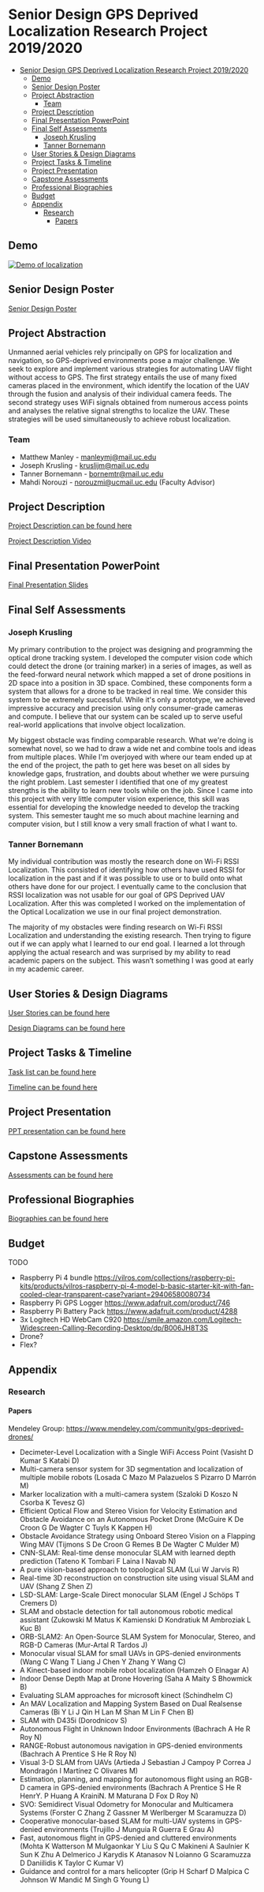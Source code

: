 # Senior Design GPS Deprived Localization Research Project 2019/2020

- [Senior Design GPS Deprived Localization Research Project 2019/2020](#senior-design-gps-deprived-localization-research-project-20192020)
  - [Demo](#demo)
  - [Senior Design Poster](#senior-design-poster)
  - [Project Abstraction](#project-abstraction)
    - [Team](#team)
  - [Project Description](#project-description)
  - [Final Presentation PowerPoint](#final-presentation-powerpoint)
  - [Final Self Assessments](#final-self-assessments)
    - [Joseph Krusling](#joseph-krusling)
    - [Tanner Bornemann](#tanner-bornemann)
  - [User Stories & Design Diagrams](#user-stories--design-diagrams)
  - [Project Tasks & Timeline](#project-tasks--timeline)
  - [Project Presentation](#project-presentation)
  - [Capstone Assessments](#capstone-assessments)
  - [Professional Biographies](#professional-biographies)
  - [Budget](#budget)
  - [Appendix](#appendix)
    - [Research](#research)
      - [Papers](#papers)

## Demo

[![Demo of localization](demo.gif)](https://www.youtube.com/watch?v=M_b4fiXxZLQ)

## Senior Design Poster

[Senior Design Poster](https://github.com/UC-Senior-Design/Main-Repo/blob/master/SeniorDesignPosterDraft.pdf)

## Project Abstraction

Unmanned aerial vehicles rely principally on GPS for localization and navigation, so
GPS-deprived environments pose a major challenge. We seek to explore and
implement various strategies for automating UAV flight without access to GPS. The
first strategy entails the use of many fixed cameras placed in the environment, which
identify the location of the UAV through the fusion and analysis of their individual
camera feeds. The second strategy uses WiFi signals obtained from numerous access
points and analyses the relative signal strengths to localize the UAV. These
strategies will be used simultaneously to achieve robust localization.

### Team

- Matthew Manley - manleymj@mail.uc.edu
- Joseph Krusling - kruslijm@mail.uc.edu
- Tanner Bornemann - bornemtr@mail.uc.edu
- Mahdi Norouzi - norouzmi@ucmail.uc.edu (Faculty Advisor)

## Project Description

[Project Description can be found here](https://github.com/UC-Senior-Design/Main-Repo/wiki/Project-Description)

[Project Description Video](https://www.youtube.com/watch?v=YBAmAesEE_g)

## Final Presentation PowerPoint

[Final Presentation Slides](https://docs.google.com/presentation/d/16rOYFmPqiy3v9u1N-_m7KnntrKwo8C93bKVkQVXkits/edit?usp=sharing)

## Final Self Assessments

### Joseph Krusling

My primary contribution to the project was designing and programming the optical drone tracking system. I developed the computer vision code which could detect the drone (or training marker) in a series of images, as well as the feed-forward neural network which mapped a set of drone positions in 2D space into a position in 3D space. Combined, these components form a system that allows for a drone to be tracked in real time. We consider this system to be extremely successful. While it's only a prototype, we achieved impressive accuracy and precision using only consumer-grade cameras and compute. I believe that our system can be scaled up to serve useful real-world applications that involve object localization.


My biggest obstacle was finding comparable research. What we're doing is somewhat novel, so we had to draw a wide net and combine tools and ideas from multiple places. While I'm overjoyed with where our team ended up at the end of the project, the path to get here was beset on all sides by knowledge gaps, frustration, and doubts about whether we were pursuing the right problem. Last semester I identified that one of my greatest strengths is the ability to learn new tools while on the job. Since I came into this project with very little computer vision experience, this skill was essential for developing the knowledge needed to develop the tracking system. This semester taught me so much about machine learning and computer vision, but I still know a very small fraction of what I want to.

### Tanner Bornemann

My individual contribution was mostly the research done on Wi-Fi RSSI Localization. This consisted of identifying how others have used RSSI for localization in the past and if it was possible to use or to build onto what others have done for our project. I eventually came to the conclusion that RSSI localization was not usable for our goal of GPS Deprived UAV Localization. After this was completed I worked on the implementation of the Optical Localization we use in our final project demonstration.


The majority of my obstacles were finding research on Wi-Fi RSSI Localization and understanding the existing research. Then trying to figure out if we can apply what I learned to our end goal. I learned a lot through applying the actual research and was surprised by my ability to read academic papers on the subject. This wasn’t something I was good at early in my academic career.

## User Stories & Design Diagrams

[User Stories can be found here](https://github.com/UC-Senior-Design/Main-Repo/wiki/User-Stories)

[Design Diagrams can be found here](https://github.com/UC-Senior-Design/Main-Repo/blob/master/hw/design_diagrams/Design%20Diagrams.pdf)

## Project Tasks & Timeline

[Task list can be found here](https://github.com/UC-Senior-Design/Main-Repo/wiki/Task-List)

[Timeline can be found here](https://github.com/UC-Senior-Design/Main-Repo/wiki/Milestones)

## Project Presentation

[PPT presentation can be found here](https://github.com/UC-Senior-Design/Main-Repo/blob/master/hw/GPS%20Deprived%20UAV%20Localization.pdf)

## Capstone Assessments

[Assessments can be found here](https://github.com/UC-Senior-Design/Main-Repo/tree/master/hw/capstone_assessment)

## Professional Biographies

[Biographies can be found here](https://github.com/UC-Senior-Design/Main-Repo/tree/master/hw/bios)

## Budget

TODO

- Raspberry Pi 4 bundle https://vilros.com/collections/raspberry-pi-kits/products/vilros-raspberry-pi-4-model-b-basic-starter-kit-with-fan-cooled-clear-transparent-case?variant=29406580080734
- Raspberry Pi GPS Logger https://www.adafruit.com/product/746
- Raspberry Pi Battery Pack https://www.adafruit.com/product/4288
- 3x Logitech HD WebCam C920 https://smile.amazon.com/Logitech-Widescreen-Calling-Recording-Desktop/dp/B006JH8T3S
- Drone?
- Flex?

## Appendix

### Research

#### Papers

Mendeley Group: https://www.mendeley.com/community/gps-deprived-drones/

- Decimeter-Level Localization with a Single WiFi Access Point (Vasisht D Kumar S Katabi D)
- Multi-camera sensor system for 3D segmentation and localization of multiple mobile robots (Losada C Mazo M Palazuelos S Pizarro D Marrón M)
- Marker localization with a multi-camera system (Szaloki D Koszo N Csorba K Tevesz G)
- Efficient Optical Flow and Stereo Vision for Velocity Estimation and Obstacle Avoidance on an Autonomous Pocket Drone (McGuire K De Croon G De Wagter C Tuyls K Kappen H)
- Obstacle Avoidance Strategy using Onboard Stereo Vision on a Flapping Wing MAV (Tijmons S De Croon G Remes B De Wagter C Mulder M)
- CNN-SLAM: Real-time dense monocular SLAM with learned depth prediction (Tateno K Tombari F Laina I Navab N)
- A pure vision-based approach to topological SLAM (Lui W Jarvis R)
- Real-time 3D reconstruction on construction site using visual SLAM and UAV (Shang Z Shen Z)
- LSD-SLAM: Large-Scale Direct monocular SLAM (Engel J Schöps T Cremers D)
- SLAM and obstacle detection for tall autonomous robotic medical assistant (Zukowski M Matus K Kamienski D Kondratiuk M Ambroziak L Kuc B)
- ORB-SLAM2: An Open-Source SLAM System for Monocular, Stereo, and RGB-D Cameras (Mur-Artal R Tardos J)
- Monocular visual SLAM for small UAVs in GPS-denied environments (Wang C Wang T Liang J Chen Y Zhang Y Wang C)
- A Kinect-based indoor mobile robot localization (Hamzeh O Elnagar A)
- Indoor Dense Depth Map at Drone Hovering (Saha A Maity S Bhowmick B)
- Evaluating SLAM approaches for microsoft kinect (Schindhelm C)
- An MAV Localization and Mapping System Based on Dual Realsense Cameras (Bi Y Li J Qin H Lan M Shan M Lin F Chen B)
- SLAM with D435i (Dorodnicov S)
- Autonomous Flight in Unknown Indoor Environments (Bachrach A He R Roy N)
- RANGE-Robust autonomous navigation in GPS-denied environments (Bachrach A Prentice S He R Roy N)
- Visual 3-D SLAM from UAVs (Artieda J Sebastian J Campoy P Correa J Mondragón I Martínez C Olivares M)
- Estimation, planning, and mapping for autonomous flight using an RGB-D camera in GPS-denied environments (Bachrach A Prentice S He R HenrY. P Huang A KrainiN. M Maturana D Fox D Roy N)
- SVO: Semidirect Visual Odometry for Monocular and Multicamera Systems (Forster C Zhang Z Gassner M Werlberger M Scaramuzza D)
- Cooperative monocular-based SLAM for multi-UAV systems in GPS-denied environments (Trujillo J Munguia R Guerra E Grau A)
- Fast, autonomous flight in GPS-denied and cluttered environments (Mohta K Watterson M Mulgaonkar Y Liu S Qu C Makineni A Saulnier K Sun K Zhu A Delmerico J Karydis K Atanasov N Loianno G Scaramuzza D Daniilidis K Taylor C Kumar V)
- Guidance and control for a mars helicopter (Grip H Scharf D Malpica C Johnson W Mandić M Singh G Young L)
